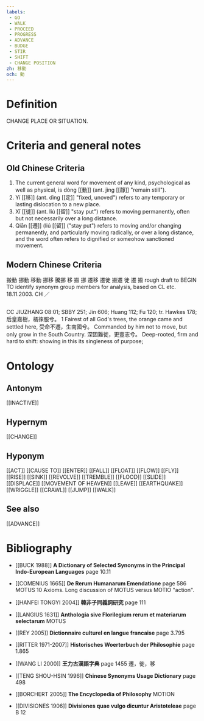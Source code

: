 ```yaml
---
labels: 
 - GO
 - WALK
 - PROCEED
 - PROGRESS
 - ADVANCE
 - BUDGE
 - STIR
 - SHIFT
 - CHANGE POSITION
zh: 移動
och: 動
---
```


# Definition
CHANGE PLACE OR SITUATION.
# Criteria and general notes
## Old Chinese Criteria
1. The current general word for movement of any kind, psychological as well as physical, is dòng [[動]] (ant. jìng [[靜]] "remain still").
2. Yí [[移]] (ant. dìng [[定]] "fixed, unoved") refers to any temporary or lasting dislocation to a new place.
3. Xǐ [[徙]] (ant. liú [[留]] "stay put") refers to moving permanently, often but not necessarily over a long distance.
4. Qiān [[遷]] (liú [[留]] ("stay put") refers to moving and/or changing permanently, and particularly moving radically, or over a long distance, and the word often refers to dignified or someohow sanctioned movement.
## Modern Chinese Criteria
搬動
挪動
移動
挪移
騰挪
移
搬
挪
遷移
遷徙
搬遷
徙
遷
搬
rough draft to BEGIN TO identify synonym group members for analysis, based on CL etc. 18.11.2003. CH ／
## 
CC JIUZHANG 08:01; SBBY 251; Jin 606; Huang 112; Fu 120; tr. Hawkes 178;
后皇嘉樹，橘徠服兮。 1 Fairest of all God's trees, the orange came and settled here,
受命不遷，生南國兮。 Commanded by him not to move, but only grow in the South Country.
深固難徙，更壹志兮。 Deep-rooted, firm and hard to shift: showing in this its singleness of purpose;
# Ontology

## Antonym
[[INACTIVE]]
## Hypernym
[[CHANGE]]
## Hyponym
[[ACT]]
[[CAUSE TO]]
[[ENTER]]
[[FALL]]
[[FLOAT]]
[[FLOW]]
[[FLY]]
[[RISE]]
[[SINK]]
[[REVOLVE]]
[[TREMBLE]]
[[FLOOD]]
[[SLIDE]]
[[DISPLACE]]
[[MOVEMENT OF HEAVEN]]
[[LEAVE]]
[[EARTHQUAKE]]
[[WRIGGLE]]
[[CRAWL]]
[[JUMP]]
[[WALK]]
## See also
[[ADVANCE]]
# Bibliography
- [[BUCK 1988]]
**A Dictionary of Selected Synonyms in the Principal Indo-European Languages** page 10.11

- [[COMENIUS 1665]]
**De Rerum Humanarum Emendatione** page 586
MOTUS
10 Axioms.
Long discussion of MOTUS versus MOTIO "action".
- [[HANFEI TONGYI 2004]]
**韓非子同義詞研究** page 111

- [[LANGIUS 1631]]
**Anthologia sive Florilegium rerum et materiarum selectarum** 
MOTUS
- [[REY 2005]]
**Dictionnaire culturel en langue francaise** page 3.795

- [[RITTER 1971-2007]]
**Historisches Woerterbuch der Philosophie** page 1.865

- [[WANG LI 2000]]
**王力古漢語字典** page 1455
遷，徙，移
- [[TENG SHOU-HSIN 1996]]
**Chinese Synonyms Usage Dictionary** page 498

- [[BORCHERT 2005]]
**The Encyclopedia of Philosophy** 
MOTION
- [[DIVISIONES 1906]]
**Divisiones quae vulgo dicuntur Aristoteleae** page B 12
